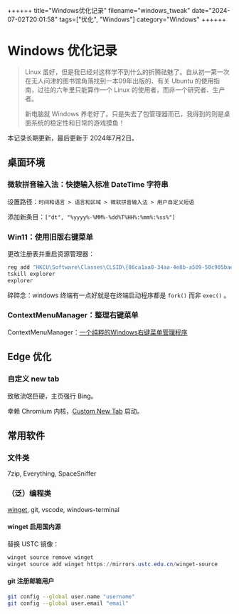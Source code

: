 ++++++
title="Windows优化记录"
filename="windows_tweak"
date="2024-07-02T20:01:58"
tags=["优化", "Windows"]
category="Windows"
++++++

# Windows 优化记录

> Linux 虽好，但是我已经对这样学不到什么的折腾祛魅了。自从初一第一次在无人问津的图书馆角落找到一本09年出版的、有关 Ubuntu 的使用指南，过往的六年里只能算作一个 Linux 的使用者，而非一个研究者、生产者。
>
> 新电脑就 Windows 养老好了。只是失去了包管理器而已，我得到的则是桌面系统的稳定性和日常的游戏摸鱼！

本记录长期更新，最后更新于 2024年7月2日。



## 桌面环境

### 微软拼音输入法：快捷输入标准 DateTime 字符串

设置路径：`时间和语言 > 语言和区域 > 微软拼音输入法 > 用户自定义短语`

添加新条目：`["dt", "%yyyy%-%MM%-%dd%T%HH%:%mm%:%ss%"]`

### Win11：使用旧版右键菜单

更改注册表并重启资源管理器：

```bat
reg add "HKCU\Software\Classes\CLSID\{86ca1aa0-34aa-4e8b-a509-50c905bae2a2}\InprocServer32" /f /ve
tskill explorer
explorer
```

碎碎念：windows 终端有一点好就是在终端启动程序都是 `fork()` 而非 `exec()` 。

### ContextMenuManager：整理右键菜单



ContextMenuManager：[一个纯粹的Windows右键菜单管理程序](https://github.com/BluePointLilac/ContextMenuManager)

## Edge 优化

### 自定义 new tab

致敬流氓巨硬，主页强行 Bing。

幸赖 Chromium 内核，[Custom New Tab](https://chromewebstore.google.com/detail/custom-new-tab/lfjnnkckddkopjfgmbcpdiolnmfobflj) 启动。

## 常用软件

### 文件类

7zip, Everything, SpaceSniffer

### （泛）编程类

[winget](https://winget.run/), git, vscode, windows-terminal

#### winget 启用国内源

替换 USTC 镜像：

```powershell
winget source remove winget
winget source add winget https://mirrors.ustc.edu.cn/winget-source
```

#### git 注册邮箱用户

```bash
git config --global user.name "username"
git config --global user.email "email"
```
